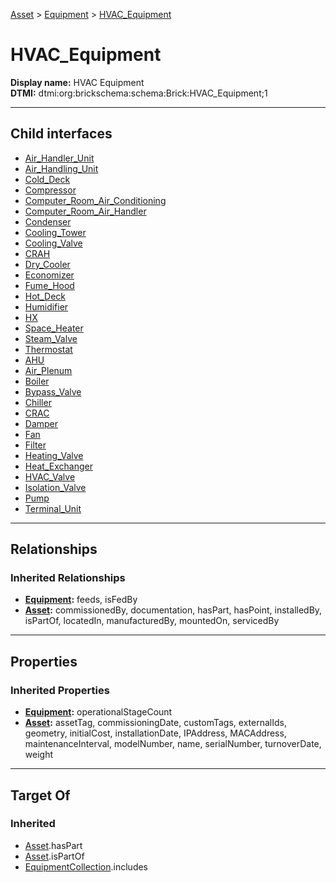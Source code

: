 [Asset](../../Asset.md) > [Equipment](../Equipment.md) > [HVAC_Equipment](#)
# HVAC_Equipment

**Display name:** HVAC Equipment<br />
**DTMI:** dtmi:org:brickschema:schema:Brick:HVAC_Equipment;1

---

## Child interfaces
* [Air_Handler_Unit](Air_Handler_Unit.md)
* [Air_Handling_Unit](Air_Handling_Unit.md)
* [Cold_Deck](Cold_Deck.md)
* [Compressor](Compressor.md)
* [Computer_Room_Air_Conditioning](Computer_Room_Air_Conditioning.md)
* [Computer_Room_Air_Handler](Computer_Room_Air_Handler.md)
* [Condenser](Condenser.md)
* [Cooling_Tower](Cooling_Tower.md)
* [Cooling_Valve](Cooling_Valve.md)
* [CRAH](CRAH.md)
* [Dry_Cooler](Dry_Cooler.md)
* [Economizer](Economizer.md)
* [Fume_Hood](Fume_Hood.md)
* [Hot_Deck](Hot_Deck.md)
* [Humidifier](Humidifier.md)
* [HX](HX.md)
* [Space_Heater](Space_Heater.md)
* [Steam_Valve](Steam_Valve.md)
* [Thermostat](Thermostat.md)
* [AHU](AHU/AHU.md)
* [Air_Plenum](Air_Plenum/Air_Plenum.md)
* [Boiler](../Water_Heater/Boiler/Boiler.md)
* [Bypass_Valve](Bypass_Valve/Bypass_Valve.md)
* [Chiller](Chiller/Chiller.md)
* [CRAC](CRAC/CRAC.md)
* [Damper](Damper/Damper.md)
* [Fan](Fan/Fan.md)
* [Filter](Filter/Filter.md)
* [Heating_Valve](Heating_Valve/Heating_Valve.md)
* [Heat_Exchanger](Heat_Exchanger/Heat_Exchanger.md)
* [HVAC_Valve](../Valve/HVAC_Valve/HVAC_Valve.md)
* [Isolation_Valve](Isolation_Valve/Isolation_Valve.md)
* [Pump](Pump/Pump.md)
* [Terminal_Unit](Terminal_Unit/Terminal_Unit.md)

---

## Relationships
### Inherited Relationships
* **[Equipment](../Equipment.md):** feeds, isFedBy
* **[Asset](../../Asset.md):** commissionedBy, documentation, hasPart, hasPoint, installedBy, isPartOf, locatedIn, manufacturedBy, mountedOn, servicedBy

---

## Properties
### Inherited Properties
* **[Equipment](../Equipment.md):** operationalStageCount
* **[Asset](../../Asset.md):** assetTag, commissioningDate, customTags, externalIds, geometry, initialCost, installationDate, IPAddress, MACAddress, maintenanceInterval, modelNumber, name, serialNumber, turnoverDate, weight

---

## Target Of
### Inherited
* [Asset](../../Asset.md).hasPart
* [Asset](../../Asset.md).isPartOf
* [EquipmentCollection](../../../Collection/AssetCollection/EquipmentCollection/EquipmentCollection.md).includes
